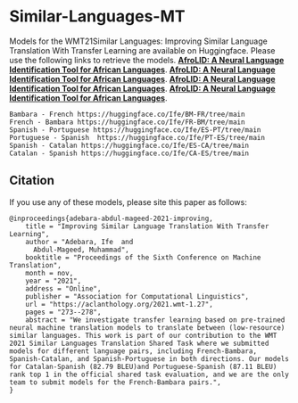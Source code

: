 # Similar-Languages-MT
Models for the WMT21Similar Languages: Improving Similar Language Translation With Transfer Learning are available on Huggingface. Please use the following links to retrieve the models. 
[**AfroLID: A Neural Language Identification Tool for African Languages**](https://arxiv.org/abs/2210.11744).
[**AfroLID: A Neural Language Identification Tool for African Languages**](https://arxiv.org/abs/2210.11744).
[**AfroLID: A Neural Language Identification Tool for African Languages**](https://arxiv.org/abs/2210.11744).
[**AfroLID: A Neural Language Identification Tool for African Languages**](https://arxiv.org/abs/2210.11744).
```
Bambara - French https://huggingface.co/Ife/BM-FR/tree/main
French - Bambara https://huggingface.co/Ife/FR-BM/tree/main
Spanish - Portuguese https://huggingface.co/Ife/ES-PT/tree/main
Portuguese - Spanish  https://huggingface.co/Ife/PT-ES/tree/main
Spanish - Catalan https://huggingface.co/Ife/ES-CA/tree/main
Catalan - Spanish https://huggingface.co/Ife/CA-ES/tree/main
```

## Citation
If you use any of these models, please site this paper as follows: 
```
@inproceedings{adebara-abdul-mageed-2021-improving,
    title = "Improving Similar Language Translation With Transfer Learning",
    author = "Adebara, Ife  and
      Abdul-Mageed, Muhammad",
    booktitle = "Proceedings of the Sixth Conference on Machine Translation",
    month = nov,
    year = "2021",
    address = "Online",
    publisher = "Association for Computational Linguistics",
    url = "https://aclanthology.org/2021.wmt-1.27",
    pages = "273--278",
    abstract = "We investigate transfer learning based on pre-trained neural machine translation models to translate between (low-resource) similar languages. This work is part of our contribution to the WMT 2021 Similar Languages Translation Shared Task where we submitted models for different language pairs, including French-Bambara, Spanish-Catalan, and Spanish-Portuguese in both directions. Our models for Catalan-Spanish (82.79 BLEU)and Portuguese-Spanish (87.11 BLEU) rank top 1 in the official shared task evaluation, and we are the only team to submit models for the French-Bambara pairs.",
}
```
